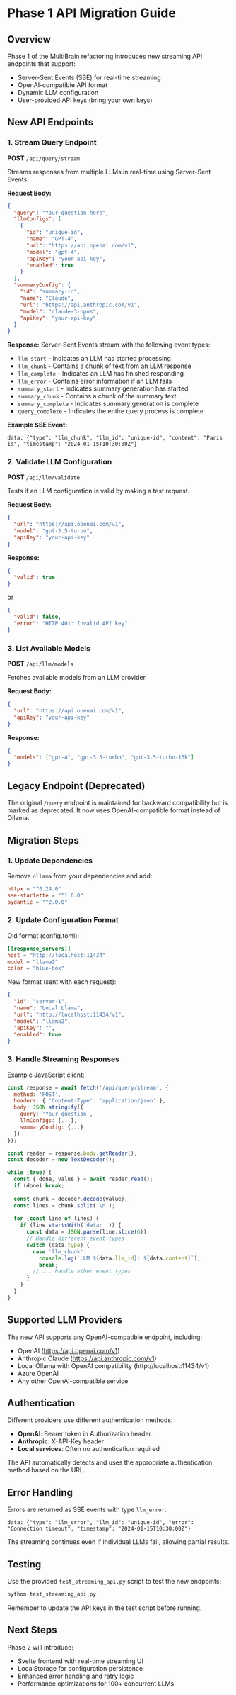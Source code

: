 # Phase 1 API Migration Guide

## Overview

Phase 1 of the MultiBrain refactoring introduces new streaming API endpoints that support:
- Server-Sent Events (SSE) for real-time streaming
- OpenAI-compatible API format
- Dynamic LLM configuration
- User-provided API keys (bring your own keys)

## New API Endpoints

### 1. Stream Query Endpoint
**POST** `/api/query/stream`

Streams responses from multiple LLMs in real-time using Server-Sent Events.

**Request Body:**
```json
{
  "query": "Your question here",
  "llmConfigs": [
    {
      "id": "unique-id",
      "name": "GPT-4",
      "url": "https://api.openai.com/v1",
      "model": "gpt-4",
      "apiKey": "your-api-key",
      "enabled": true
    }
  ],
  "summaryConfig": {
    "id": "summary-id",
    "name": "Claude",
    "url": "https://api.anthropic.com/v1",
    "model": "claude-3-opus",
    "apiKey": "your-api-key"
  }
}
```

**Response:** Server-Sent Events stream with the following event types:
- `llm_start` - Indicates an LLM has started processing
- `llm_chunk` - Contains a chunk of text from an LLM response
- `llm_complete` - Indicates an LLM has finished responding
- `llm_error` - Contains error information if an LLM fails
- `summary_start` - Indicates summary generation has started
- `summary_chunk` - Contains a chunk of the summary text
- `summary_complete` - Indicates summary generation is complete
- `query_complete` - Indicates the entire query process is complete

**Example SSE Event:**
```
data: {"type": "llm_chunk", "llm_id": "unique-id", "content": "Paris is", "timestamp": "2024-01-15T10:30:00Z"}
```

### 2. Validate LLM Configuration
**POST** `/api/llm/validate`

Tests if an LLM configuration is valid by making a test request.

**Request Body:**
```json
{
  "url": "https://api.openai.com/v1",
  "model": "gpt-3.5-turbo",
  "apiKey": "your-api-key"
}
```

**Response:**
```json
{
  "valid": true
}
```
or
```json
{
  "valid": false,
  "error": "HTTP 401: Invalid API key"
}
```

### 3. List Available Models
**POST** `/api/llm/models`

Fetches available models from an LLM provider.

**Request Body:**
```json
{
  "url": "https://api.openai.com/v1",
  "apiKey": "your-api-key"
}
```

**Response:**
```json
{
  "models": ["gpt-4", "gpt-3.5-turbo", "gpt-3.5-turbo-16k"]
}
```

## Legacy Endpoint (Deprecated)

The original `/query` endpoint is maintained for backward compatibility but is marked as deprecated. It now uses OpenAI-compatible format instead of Ollama.

## Migration Steps

### 1. Update Dependencies

Remove `ollama` from your dependencies and add:
```toml
httpx = "^0.24.0"
sse-starlette = "^1.6.0"
pydantic = "^2.0.0"
```

### 2. Update Configuration Format

Old format (config.toml):
```toml
[[response_servers]]
host = "http://localhost:11434"
model = "llama2"
color = "blue-box"
```

New format (sent with each request):
```json
{
  "id": "server-1",
  "name": "Local Llama",
  "url": "http://localhost:11434/v1",
  "model": "llama2",
  "apiKey": "",
  "enabled": true
}
```

### 3. Handle Streaming Responses

Example JavaScript client:
```javascript
const response = await fetch('/api/query/stream', {
  method: 'POST',
  headers: { 'Content-Type': 'application/json' },
  body: JSON.stringify({
    query: 'Your question',
    llmConfigs: [...],
    summaryConfig: {...}
  })
});

const reader = response.body.getReader();
const decoder = new TextDecoder();

while (true) {
  const { done, value } = await reader.read();
  if (done) break;
  
  const chunk = decoder.decode(value);
  const lines = chunk.split('\n');
  
  for (const line of lines) {
    if (line.startsWith('data: ')) {
      const data = JSON.parse(line.slice(6));
      // Handle different event types
      switch (data.type) {
        case 'llm_chunk':
          console.log(`LLM ${data.llm_id}: ${data.content}`);
          break;
        // ... handle other event types
      }
    }
  }
}
```

## Supported LLM Providers

The new API supports any OpenAI-compatible endpoint, including:
- OpenAI (https://api.openai.com/v1)
- Anthropic Claude (https://api.anthropic.com/v1)
- Local Ollama with OpenAI compatibility (http://localhost:11434/v1)
- Azure OpenAI
- Any other OpenAI-compatible service

## Authentication

Different providers use different authentication methods:
- **OpenAI**: Bearer token in Authorization header
- **Anthropic**: X-API-Key header
- **Local services**: Often no authentication required

The API automatically detects and uses the appropriate authentication method based on the URL.

## Error Handling

Errors are returned as SSE events with type `llm_error`:
```
data: {"type": "llm_error", "llm_id": "unique-id", "error": "Connection timeout", "timestamp": "2024-01-15T10:30:00Z"}
```

The streaming continues even if individual LLMs fail, allowing partial results.

## Testing

Use the provided `test_streaming_api.py` script to test the new endpoints:
```bash
python test_streaming_api.py
```

Remember to update the API keys in the test script before running.

## Next Steps

Phase 2 will introduce:
- Svelte frontend with real-time streaming UI
- LocalStorage for configuration persistence
- Enhanced error handling and retry logic
- Performance optimizations for 100+ concurrent LLMs